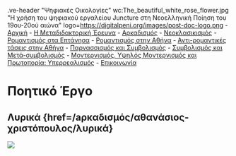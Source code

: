 .ve-header "Ψηφιακές Οικολογίες" wc:The_beautiful_white_rose_flower.jpg "Η χρήση του ψηφιακού εργαλείου Juncture στη Νεοελληνική Ποίηση του 19ου-20ού αιώνα" logo=https://digitalpeni.org/images/post-doc-logo.png 
    - [Αρχική](/)
    - [H Μεταδιδακτορική Έρευνα](/έρευνα)
    - [Αρκαδισμός](/aρκαδισμός)
    - [Νεοκλασικισμός](/nεοκλασικισμός)
    - [Ρομαντισμός στα Επτάνησα](/pομαντισμός-στα-eπτάνησα)
    - [Ρομαντισμός στην Αθήνα](/pομαντισμός-στην-aθήνα)
    - [Αντι-ρομαντικές τάσεις στην Αθήνα](/aντι-ρομαντικές-τάσεις-στην-Αθήνα)
    - [Παρνασσισμός και Συμβολισμός](/παρνασσισμός-συμβολισμός)
    - [Συμβολισμός και Μετά-συμβολισμός](/Συμβολισμός-Μετα-συμβολισμός)
    - [Μοντερνισμός. Υψηλός Μοντερνισμός και Πρωτοπορία: Υπερρεαλισμός](/μοντερνισμός-υψηλός-μοντερνισμός-πρωτοπορία-υπερρεαλισμός)
    - [Επικοινωνία](/επικοινωνία)

# Ποητικό Έργο

## Λυρικά {href=/aρκαδισμός/αθανάσιος-χριστόπουλος/λυρικά}

![](https://digitalpeni.org/aρκαδισμός/αθανάσιος-χριστόπουλος/lyrika.jpg)

